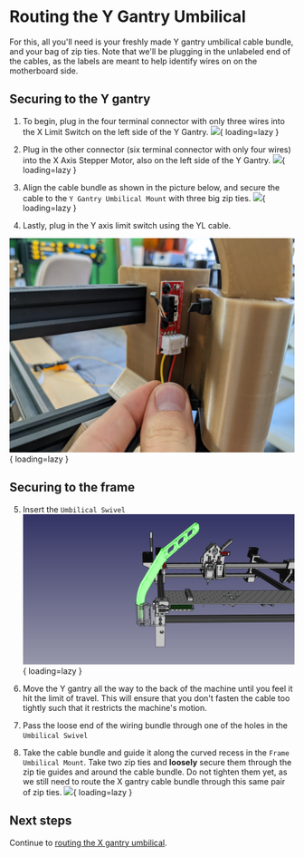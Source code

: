 # Routing the Y Gantry Umbilical

For this, all you'll need is your freshly made Y gantry umbilical cable bundle, and your bag of zip ties. Note that we'll be plugging in the unlabeled end of the cables, as the labels are meant to help identify wires on on the motherboard side.

## Securing to the Y gantry

1. To begin, plug in the four terminal connector with only three wires into the X Limit Switch on the left side of the Y Gantry.
  ![](images/IMG_0793.JPG){ loading=lazy }

2. Plug in the other connector (six terminal connector with only four wires) into the X Axis Stepper Motor, also on the left side of the Y Gantry.
  ![](images/IMG_0792.JPG){ loading=lazy }

3. Align the cable bundle as shown in the picture below, and secure the cable to the `Y Gantry Umbilical Mount` with three big zip ties.
  ![](images/IMG_0794.JPG){ loading=lazy }

4. Lastly, plug in the Y axis limit switch using the YL cable.

![](images/plugging-in-y-limit.jpg){ loading=lazy }

## Securing to the frame

5. Insert the `Umbilical Swivel`
  ![](images/Routing-The-Y-Gantry-Umbilical-Step-4.png){ loading=lazy }

6. Move the Y gantry all the way to the back of the machine until you feel it hit the limit of travel. This will ensure that you don't fasten the cable too tightly such that it restricts the machine's motion.

7. Pass the loose end of the wiring bundle through one of the holes in the `Umbilical Swivel`

8. Take the cable bundle and guide it along the curved recess in the `Frame Umbilical Mount`. Take two zip ties and **loosely** secure them through the zip tie guides and around the cable bundle. Do not tighten them yet, as we still need to route the X gantry cable bundle through this same pair of zip ties.
  ![](images/IMG_0797.JPG){ loading=lazy }

## Next steps

Continue to [routing the X gantry umbilical](../routing-x-umbilical/index.md).